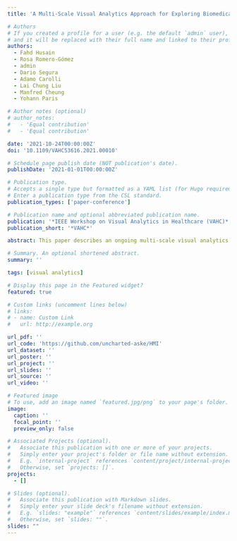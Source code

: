 ```yaml
---
title: 'A Multi-Scale Visual Analytics Approach for Exploring Biomedical Knowledge'

# Authors
# If you created a profile for a user (e.g. the default `admin` user), write the username (folder name) here
# and it will be replaced with their full name and linked to their profile.
authors:
  - Fahd Husain
  - Rosa Romero-Gómez
  - admin
  - Dario Segura
  - Adamo Carolli
  - Lai Chung Liu
  - Manfred Cheung
  - Yohann Paris

# Author notes (optional)
# author_notes:
#   - 'Equal contribution'
#   - 'Equal contribution'

date: '2021-10-24T00:00:00Z'
doi: '10.1109/VAHC53616.2021.00010'

# Schedule page publish date (NOT publication's date).
publishDate: '2021-01-01T00:00:00Z'

# Publication type.
# Accepts a single type but formatted as a YAML list (for Hugo requirements).
# Enter a publication type from the CSL standard.
publication_types: ['paper-conference']

# Publication name and optional abbreviated publication name.
publication: '*IEEE Workshop on Visual Analytics in Healthcare (VAHC)*'
publication_short: '*VAHC*'

abstract: This paper describes an ongoing multi-scale visual analytics approach for exploring and analyzing biomedical knowledge at scale. We utilize global and local views, hierarchical and flow-based graph layouts, multi-faceted search, neighborhood recommendations, and document visualizations to help researchers interactively explore, query, and analyze biological graphs against the backdrop of biomedical knowledge. The generality of our approach - insofar as it requires only knowledge graphs linked to documents - means it can support a range of therapeutic use cases across different domains, from disease propagation to drug discovery. Early interactions with domain experts support our approach for use cases with graphs with over 40,000 nodes and 350,000 edges.

# Summary. An optional shortened abstract.
summary: ''

tags: [visual analytics]

# Display this page in the Featured widget?
featured: true

# Custom links (uncomment lines below)
# links:
# - name: Custom Link
#   url: http://example.org

url_pdf: ''
url_code: 'https://github.com/uncharted-aske/HMI'
url_dataset: ''
url_poster: ''
url_project: ''
url_slides: ''
url_source: ''
url_video: ''

# Featured image
# To use, add an image named `featured.jpg/png` to your page's folder.
image:
  caption: ''
  focal_point: ''
  preview_only: false

# Associated Projects (optional).
#   Associate this publication with one or more of your projects.
#   Simply enter your project's folder or file name without extension.
#   E.g. `internal-project` references `content/project/internal-project/index.md`.
#   Otherwise, set `projects: []`.
projects:
  - []

# Slides (optional).
#   Associate this publication with Markdown slides.
#   Simply enter your slide deck's filename without extension.
#   E.g. `slides: "example"` references `content/slides/example/index.md`.
#   Otherwise, set `slides: ""`.
slides: ""
---
```


<!-- {{% callout note %}}
Click the _Cite_ button above to demo the feature to enable visitors to import publication metadata into their reference management software.
{{% /callout %}}

{{% callout note %}}
Create your slides in Markdown - click the _Slides_ button to check out the example.
{{% /callout %}}

Add the publication's **full text** or **supplementary notes** here. You can use rich formatting such as including [code, math, and images](https://docs.hugoblox.com/content/writing-markdown-latex/). -->
